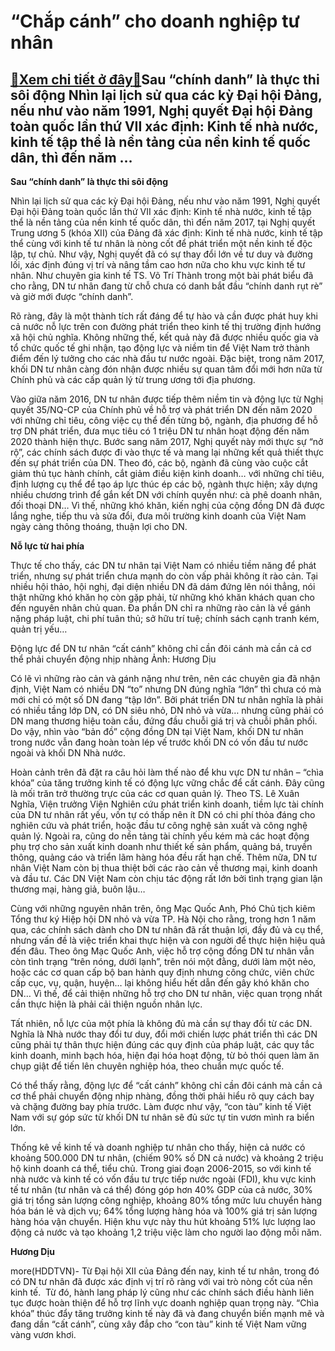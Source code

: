 “Chắp cánh” cho doanh nghiệp tư nhân
====================================

[:gift:Xem chi tiết ở đây:gift:](https://hddtvn.com/chap-canh-cho-doanh-nghiep-tu-nhan/)Sau “chính danh” là thực thi sôi động Nhìn lại lịch sử qua các kỳ Đại hội Đảng, nếu như vào năm 1991, Nghị quyết Đại hội Đảng toàn quốc lần thứ VII xác định: Kinh tế nhà nước, kinh tế tập thể là nền tảng của nền kinh tế quốc dân, thì đến năm …
---------------------------------------------------------------------------------------------------------------------------------------------------------------------------------------------------------------------------------------------------







 






**Sau “chính danh” là thực thi sôi động**


Nhìn lại lịch sử qua các kỳ Đại hội Đảng, nếu như vào năm 1991, Nghị quyết Đại hội Đảng toàn quốc lần thứ VII xác định: Kinh tế nhà nước, kinh tế tập thể là nền tảng của nền kinh tế quốc dân, thì đến năm 2017, tại Nghị quyết Trung ương 5 (khóa XII) của Đảng đã xác định: Kinh tế nhà nước, kinh tế tập thể cùng với kinh tế tư nhân là nòng cốt để phát triển một nền kinh tế độc lập, tự chủ. Như vậy, Nghị quyết đã có sự thay đổi lớn về tư duy và đường lối, xác định đúng vị trí và nâng tầm cao hơn nữa cho khu vực kinh tế tư nhân. Như chuyên gia kinh tế TS. Võ Trí Thành trong một bài phát biểu đã cho rằng, DN tư nhân đang từ chỗ chưa có danh bắt đầu “chính danh rụt rè” và giờ mới được “chính danh”. 


Rõ ràng, đây là một thành tích rất đáng để tự hào và cần được phát huy khi cả nước nỗ lực trên con đường phát triển theo kinh tế thị trường định hướng xã hội chủ nghĩa. Không những thế, kết quả này đã được nhiều quốc gia và tổ chức quốc tế ghi nhận, tạo động lực và niềm tin để Việt Nam trở thành điểm đến lý tưởng cho các nhà đầu tư nước ngoài. Đặc biệt, trong năm 2017, khối DN tư nhân càng đón nhận được nhiều sự quan tâm đổi mới hơn nữa từ Chính phủ và các cấp quản lý từ trung ương tới địa phương.


Vào giữa năm 2016, DN tư nhân được tiếp thêm niềm tin và động lực từ Nghị quyết 35/NQ-CP của Chính phủ về hỗ trợ và phát triển DN đến năm 2020 với những chỉ tiêu, công việc cụ thể đến từng bộ, ngành, địa phương để hỗ trợ DN phát triển, đưa mục tiêu có 1 triệu DN tư nhân hoạt động đến năm 2020 thành hiện thực. Bước sang năm 2017, Nghị quyết này mới thực sự “nở rộ”, các chính sách được đi vào thực tế và mang lại những kết quả thiết thực đến sự phát triển của DN. Theo đó, các bộ, ngành đã cùng vào cuộc cắt giảm thủ tục hành chính, cắt giảm điều kiện kinh doanh… với những chỉ tiêu, định lượng cụ thể để tạo áp lực thúc ép các bộ, ngành thực hiện; xây dựng nhiều chương trình để gắn kết DN với chính quyền như: cà phê doanh nhân, đối thoại DN… Vì thế, những khó khăn, kiến nghị của cộng đồng DN đã được lắng nghe, tiếp thu và sửa đổi, đưa môi trường kinh doanh của Việt Nam ngày càng thông thoáng, thuận lợi cho DN.


**Nỗ lực từ hai phía**


Thực tế cho thấy, các DN tư nhân tại Việt Nam có nhiều tiềm năng để phát triển, nhưng sự phát triển chưa mạnh do còn vấp phải không ít rào cản. Tại nhiều hội thảo, hội nghị, đại diện nhiều DN đã dám đứng lên nói thẳng, nói thật những khó khăn họ còn gặp phải, từ những khó khăn khách quan cho đến nguyên nhân chủ quan. Đa phần DN chỉ ra những rào cản là về gánh nặng pháp luật, chi phí tuân thủ; sở hữu trí tuệ; chính sách cạnh tranh kém, quản trị yếu…










 






 


Động lực để DN tư nhân “cất cánh” không chỉ cần đôi cánh mà cần cả cơ thể phải chuyển động nhịp nhàng Ảnh: Hương Dịu


 







Có lẽ vì những rào cản và gánh nặng như trên, nên các chuyên gia đã nhận định, Việt Nam có nhiều DN “to” nhưng DN đúng nghĩa “lớn” thì chưa có mà mới chỉ có một số DN đang “tập lớn”. Bởi phát triển DN tư nhân nghĩa là phải có nhiều tầng lớp DN, có DN siêu nhỏ, DN nhỏ và vừa… nhưng cũng phải có DN mang thương hiệu toàn cầu, đứng đầu chuỗi giá trị và chuỗi phân phối. Do vậy, nhìn vào “bản đồ” cộng đồng DN tại Việt Nam, khối DN tư nhân trong nước vẫn đang hoàn toàn lép vế trước khối DN có vốn đầu tư nước ngoài và khối DN Nhà nước.


Hoàn cảnh trên đã đặt ra câu hỏi làm thế nào để khu vực DN tư nhân – “chìa khóa” của tăng trưởng kinh tế có động lực vững chắc để cất cánh. Đây cũng là mối trăn trở thường trực của các cơ quan quản lý. Theo TS. Lê Xuân Nghĩa, Viện trưởng Viện Nghiên cứu phát triển kinh doanh, tiềm lực tài chính của DN tư nhân rất yếu, vốn tự có thấp nên ít DN có chi phí thỏa đáng cho nghiên cứu và phát triển, hoặc đầu tư công nghệ sản xuất và công nghệ quản lý. Ngoài ra, cũng do nền tảng tài chính yếu kém mà các hoạt động phụ trợ cho sản xuất kinh doanh như thiết kế sản phẩm, quảng bá, truyền thông, quảng cáo và triển lãm hàng hóa đều rất hạn chế. Thêm nữa, DN tư nhân Việt Nam còn bị thua thiệt bởi các rào cản về thương mại, kinh doanh và đầu tư. Các DN Việt Nam còn chịu tác động rất lớn bởi tình trạng gian lận thương mại, hàng giả, buôn lậu…


Cùng với những nguyên nhân trên, ông Mạc Quốc Anh, Phó Chủ tịch kiêm Tổng thư ký Hiệp hội DN nhỏ và vừa TP. Hà Nội cho rằng, trong hơn 1 năm qua, các chính sách dành cho DN tư nhân đã rất thuận lợi, đầy đủ và cụ thể, nhưng vấn đề là việc triển khai thực hiện và con người để thực hiện hiệu quả đến đâu. Theo ông Mạc Quốc Anh, việc hỗ trợ cộng đồng DN tư nhân vẫn còn tình trạng “trên nóng, dưới lạnh”, trên nói một đằng, dưới làm một nẻo, hoặc các cơ quan cấp bộ ban hành quy định nhưng công chức, viên chức cấp cục, vụ, quận, huyện… lại không hiểu hết dẫn đến gây khó khăn cho DN… Vì thế, để cải thiện những hỗ trợ cho DN tư nhân, việc quan trọng nhất cần thực hiện là phải cải thiện nguồn nhân lực.


Tất nhiên, nỗ lực của một phía là không đủ mà cần sự thay đổi từ các DN. Nghĩa là Nhà nước thay đổi tư duy, đổi mới chiến lược phát triển thì các DN cũng phải tự thân thực hiện đúng các quy định của pháp luật, các quy tắc kinh doanh, minh bạch hóa, hiện đại hóa hoạt động, từ bỏ thói quen làm ăn chụp giật để tiến lên chuyên nghiệp hóa, theo chuẩn mực quốc tế. 


Có thể thấy rằng, động lực để “cất cánh” không chỉ cần đôi cánh mà cần cả cơ thể phải chuyển động nhịp nhàng, đồng thời phải hiểu rõ quy cách bay và chặng đường bay phía trước. Làm được như vậy, “con tàu” kinh tế Việt Nam với sự góp sức từ khối DN tư nhân sẽ đủ sức tự tin vươn mình ra biển lớn.







Thống kê về kinh tế và doanh nghiệp tư nhân cho thấy, hiện cả nước có khoảng 500.000 DN tư nhân, (chiếm 90% số DN cả nước) và khoảng 2 triệu hộ kinh doanh cá thể, tiểu chủ. Trong giai đoạn 2006-2015, so với kinh tế nhà nước và kinh tế có vốn đầu tư trực tiếp nước ngoài (FDI), khu vực kinh tế tư nhân (tư nhân và cá thể) đóng góp hơn 40% GDP của cả nước, 30% giá trị tổng sản lượng công nghiệp, khoảng 80% tổng mức lưu chuyển hàng hóa bán lẻ và dịch vụ; 64% tổng lượng hàng hóa và 100% giá trị sản lượng hàng hóa vận chuyển. Hiện khu vực này thu hút khoảng 51% lực lượng lao động cả nước và tạo khoảng 1,2 triệu việc làm cho người lao động mỗi năm.










**Hương Dịu**



more(HDDTVN)- Từ Đại hội XII của Đảng đến nay, kinh tế tư nhân, trong đó có DN tư nhân đã được xác định vị trí rõ ràng với vai trò nòng cốt của nền kinh tế.  Từ đó, hành lang pháp lý cũng như các chính sách điều hành liên tục được hoàn thiện để hỗ trợ lĩnh vực doanh nghiệp quan trọng này. “Chìa khóa” thúc đẩy tăng trưởng kinh tế này đã và đang chuyển biến mạnh mẽ và đang dần “cất cánh”, cùng xây đắp cho “con tàu” kinh tế Việt Nam vững vàng vươn khơi.

